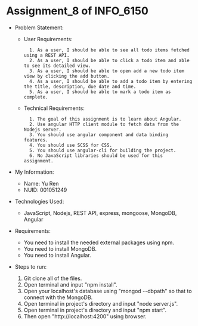 # Assignment_8 of INFO_6150

- Problem Statement:
	* User Requirements:
			
            1. As a user, I should be able to see all todo items fetched using a REST API.
            2. As a user, I should be able to click a todo item and able to see its detailed view.
            3. As a user, I should be able to open add a new todo item view by clicking the add button.
            4. As a user, I should be able to add a todo item by entering the title, description, due date and time.
            5. As a user, I should be able to mark a todo item as complete.
            
	* Technical Requirements:
			
            1. The goal of this assignment is to learn about Angular.
            2. Use angular HTTP client module to fetch data from the Nodejs server.
            3. You should use angular component and data binding features.
            4. You should use SCSS for CSS.
            5. You should use angular-cli for building the project.
            6. No JavaScript libraries should be used for this assignment.
            
- My Information:
  * Name: Yu Ren
  * NUID: 001051249

- Technologies Used:
  * JavaScript, Nodejs, REST API, express, mongoose, MongoDB, Angular

- Requirements:
  * You need to install the needed external packages using npm.
  * You need to install MongoDB.
  * You need to install Angular.

- Steps to run:
	1. Git clone all of the files.
	2. Open terminal and input "npm install".
	3. Open your localhost's database using "mongod --dbpath" so that to connect with the MongoDB.
	4. Open terminal in project's directory and input "node server.js".
	5. Open terminal in project's directory and input "npm start".
	6. Then open "http://localhost:4200" using browser.
